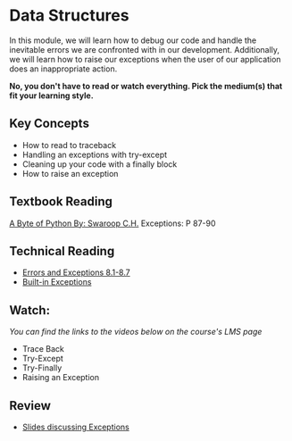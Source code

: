 # Data Structures
In this module, we will learn how to debug our code and handle the inevitable
errors we are confronted with in our development. Additionally, we will learn
how to raise our exceptions when the user of our application does an
inappropriate action.

**No, you don't have to read or watch everything. Pick the medium(s) that fit
your learning style.**

## Key Concepts

- How to read to traceback
- Handling an exceptions with try-except
- Cleaning up your code with a finally block
- How to raise an exception

## Textbook Reading

[A Byte of Python By: Swaroop C.H.](https://open.umn.edu/opentextbooks/textbooks/a-byte-of-python) Exceptions: P 87-90

## Technical Reading

- [Errors and Exceptions 8.1-8.7](https://docs.python.org/3/tutorial/errors.html)
- [Built-in Exceptions](https://docs.python.org/3/library/exceptions.html)
  
## Watch:

*You can find the links to the videos below on the course's LMS page*

- Trace Back
- Try-Except
- Try-Finally
- Raising an Exception


## Review

- [Slides discussing Exceptions](https://docs.google.com/presentation/d/1IAnBSo3jnBq6voWzaIramgZIp6-U1H6Syuwg8HDYmfU/edit?usp=sharing)
  